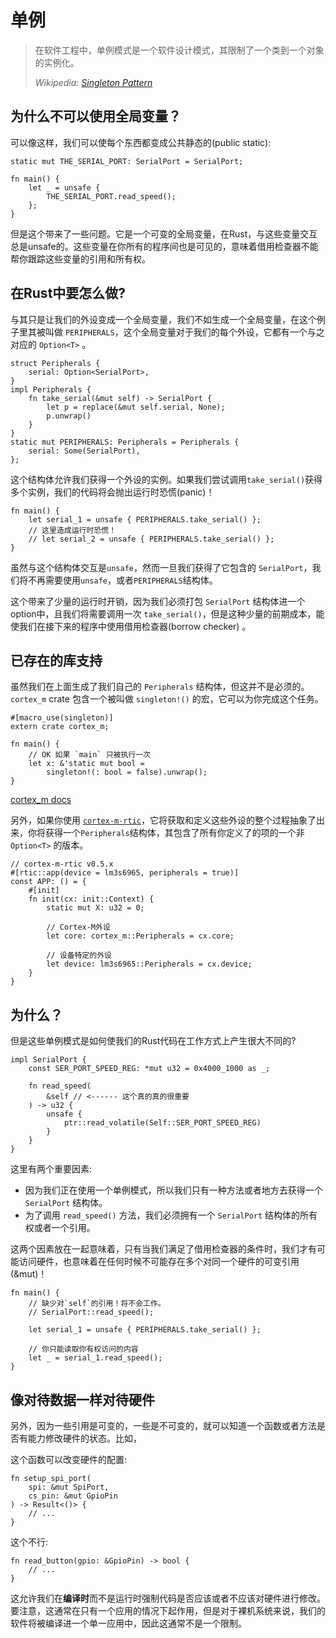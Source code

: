 # 单例

> 在软件工程中，单例模式是一个软件设计模式，其限制了一个类到一个对象的实例化。
>
> *Wikipedia: [Singleton Pattern]*

[Singleton Pattern]: https://en.wikipedia.org/wiki/Singleton_pattern


## 为什么不可以使用全局变量？

可以像这样，我们可以使每个东西都变成公共静态的(public static):

```rust,ignore
static mut THE_SERIAL_PORT: SerialPort = SerialPort;

fn main() {
    let _ = unsafe {
        THE_SERIAL_PORT.read_speed();
    };
}
```

但是这个带来了一些问题。它是一个可变的全局变量，在Rust，与这些变量交互总是unsafe的。这些变量在你所有的程序间也是可见的，意味着借用检查器不能帮你跟踪这些变量的引用和所有权。

## 在Rust中要怎么做?

与其只是让我们的外设变成一个全局变量，我们不如生成一个全局变量，在这个例子里其被叫做 `PERIPHERALS`，这个全局变量对于我们的每个外设，它都有一个与之对应的 `Option<T>` 。

```rust,ignore
struct Peripherals {
    serial: Option<SerialPort>,
}
impl Peripherals {
    fn take_serial(&mut self) -> SerialPort {
        let p = replace(&mut self.serial, None);
        p.unwrap()
    }
}
static mut PERIPHERALS: Peripherals = Peripherals {
    serial: Some(SerialPort),
};
```

这个结构体允许我们获得一个外设的实例。如果我们尝试调用`take_serial()`获得多个实例，我们的代码将会抛出运行时恐慌(panic)！

```rust,ignore
fn main() {
    let serial_1 = unsafe { PERIPHERALS.take_serial() };
    // 这里造成运行时恐慌！
    // let serial_2 = unsafe { PERIPHERALS.take_serial() };
}
```

虽然与这个结构体交互是`unsafe`，然而一旦我们获得了它包含的 `SerialPort`，我们将不再需要使用`unsafe`，或者`PERIPHERALS`结构体。

这个带来了少量的运行时开销，因为我们必须打包 `SerialPort` 结构体进一个option中，且我们将需要调用一次 `take_serial()`，但是这种少量的前期成本，能使我们在接下来的程序中使用借用检查器(borrow checker) 。

## 已存在的库支持

虽然我们在上面生成了我们自己的 `Peripherals` 结构体，但这并不是必须的。`cortex_m` crate 包含一个被叫做 `singleton!()` 的宏，它可以为你完成这个任务。

```rust,ignore
#[macro_use(singleton)]
extern crate cortex_m;

fn main() {
    // OK 如果 `main` 只被执行一次
    let x: &'static mut bool =
        singleton!(: bool = false).unwrap();
}
```

[cortex_m docs](https://docs.rs/cortex-m/latest/cortex_m/macro.singleton.html)

另外，如果你使用 [`cortex-m-rtic`](https://github.com/rtic-rs/cortex-m-rtic)，它将获取和定义这些外设的整个过程抽象了出来，你将获得一个`Peripherals`结构体，其包含了所有你定义了的项的一个非 `Option<T>` 的版本。

```rust,ignore
// cortex-m-rtic v0.5.x
#[rtic::app(device = lm3s6965, peripherals = true)]
const APP: () = {
    #[init]
    fn init(cx: init::Context) {
        static mut X: u32 = 0;
         
        // Cortex-M外设
        let core: cortex_m::Peripherals = cx.core;
        
        // 设备特定的外设
        let device: lm3s6965::Peripherals = cx.device;
    }
}
```

## 为什么？

但是这些单例模式是如何使我们的Rust代码在工作方式上产生很大不同的?

```rust,ignore
impl SerialPort {
    const SER_PORT_SPEED_REG: *mut u32 = 0x4000_1000 as _;

    fn read_speed(
        &self // <------ 这个真的真的很重要
    ) -> u32 {
        unsafe {
            ptr::read_volatile(Self::SER_PORT_SPEED_REG)
        }
    }
}
```


这里有两个重要因素:

* 因为我们正在使用一个单例模式，所以我们只有一种方法或者地方去获得一个 `SerialPort` 结构体。
* 为了调用 `read_speed()` 方法，我们必须拥有一个 `SerialPort` 结构体的所有权或者一个引用。

这两个因素放在一起意味着，只有当我们满足了借用检查器的条件时，我们才有可能访问硬件，也意味着在任何时候不可能存在多个对同一个硬件的可变引用(&mut)！

```rust,ignore
fn main() {
    // 缺少对`self`的引用！将不会工作。
    // SerialPort::read_speed();

    let serial_1 = unsafe { PERIPHERALS.take_serial() };

    // 你只能读取你有权访问的内容
    let _ = serial_1.read_speed();
}
```

## 像对待数据一样对待硬件

另外，因为一些引用是可变的，一些是不可变的，就可以知道一个函数或者方法是否有能力修改硬件的状态。比如，

这个函数可以改变硬件的配置:

```rust,ignore
fn setup_spi_port(
    spi: &mut SpiPort,
    cs_pin: &mut GpioPin
) -> Result<()> {
    // ...
}
```

这个不行:

```rust,ignore
fn read_button(gpio: &GpioPin) -> bool {
    // ...
}
```

这允许我们在**编译时**而不是运行时强制代码是否应该或者不应该对硬件进行修改。要注意，这通常在只有一个应用的情况下起作用，但是对于裸机系统来说，我们的软件将被编译进一个单一应用中，因此这通常不是一个限制。

